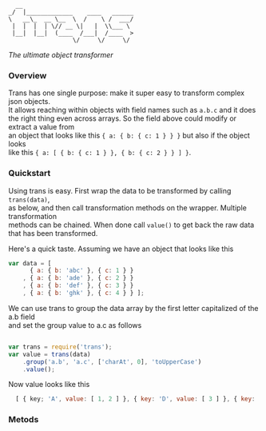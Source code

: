 ```
  __                               
_/  |_____________    ____   ______
\   __\_  __ \__  \  /    \ /  ___/
 |  |  |  | \// __ \|   |  \\___ \ 
 |__|  |__|  (____  /___|  /____  >
                  \/     \/     \/ 
```

*The ultimate object transformer*

### Overview

Trans has one single purpose: make it super easy to transform complex json objects.  
It allows reaching within objects with field names such as ``a.b.c`` and it does the 
right thing even across arrays. So the field above could modify or extract a value from  
an object that looks like this ``{ a: { b: { c: 1 } } }`` but also if the object looks  
like this ``{ a: [ { b: { c: 1 } }, { b: { c: 2 } } ] }``.

### Quickstart

Using trans is easy. First wrap the data to be transformed by calling ``trans(data)``,  
as below, and then call transformation methods on the wrapper. Multiple transformation  
methods can be chained. When done call ``value()`` to get back the raw data that has been transformed.

Here's a quick taste. Assuming we have an object that looks like this  

``` javascript
var data = [ 
      { a: { b: 'abc' }, { c: 1 } }
    , { a: { b: 'ade' }, { c: 2 } }
    , { a: { b: 'def' }, { c: 3 } }
    , { a: { b: 'ghk' }, { c: 4 } } ];
```

We can use trans to group the data array by the first letter capitalized of the a.b field  
and set the group value to a.c as follows  

``` javascript

var trans = require('trans');
var value = trans(data)
    .group('a.b', 'a.c', ['charAt', 0], 'toUpperCase')
    .value();

```

Now value looks like this  

``` javascript
  [ { key; 'A', value: [ 1, 2 ] }, { key: 'D', value: [ 3 ] }, { key: 'G', value: [ 4 ] } ];
```

### Metods
